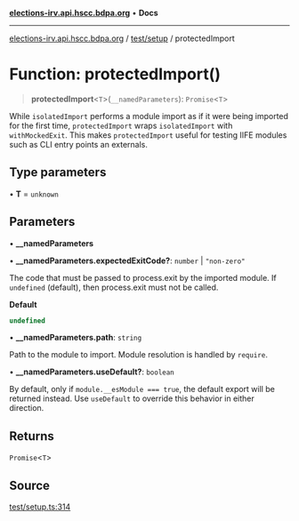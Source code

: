 [**elections-irv.api.hscc.bdpa.org**](../../../README.md) • **Docs**

***

[elections-irv.api.hscc.bdpa.org](../../../README.md) / [test/setup](../README.md) / protectedImport

# Function: protectedImport()

> **protectedImport**\<`T`\>(`__namedParameters`): `Promise`\<`T`\>

While `isolatedImport` performs a module import as if it were being
imported for the first time, `protectedImport` wraps `isolatedImport`
with `withMockedExit`. This makes `protectedImport` useful for testing
IIFE modules such as CLI entry points an externals.

## Type parameters

• **T** = `unknown`

## Parameters

• **\_\_namedParameters**

• **\_\_namedParameters.expectedExitCode?**: `number` \| `"non-zero"`

The code that must be passed to process.exit by the imported module. If
`undefined` (default), then process.exit must not be called.

**Default**

```ts
undefined
```

• **\_\_namedParameters.path**: `string`

Path to the module to import. Module resolution is handled by `require`.

• **\_\_namedParameters.useDefault?**: `boolean`

By default, only if `module.__esModule === true`, the default export will
be returned instead. Use `useDefault` to override this behavior in either
direction.

## Returns

`Promise`\<`T`\>

## Source

[test/setup.ts:314](https://github.com/Xunnamius/elections_irv.api.hscc.bdpa.org/blob/c917ea60595d63d322e4038beb12d08f7d64cdd2/test/setup.ts#L314)
